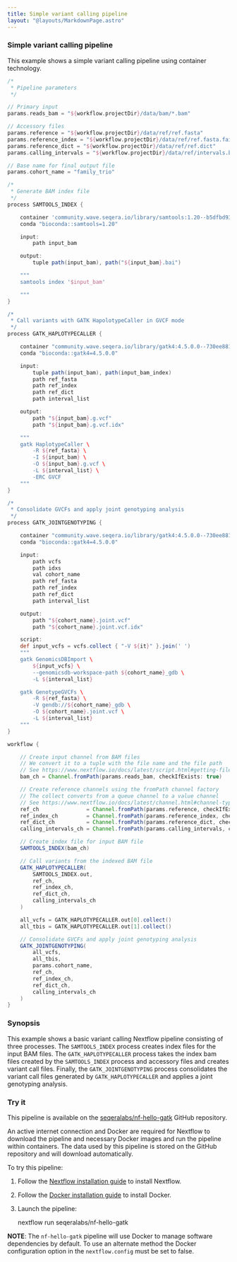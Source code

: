 ```yaml
---
title: Simple variant calling pipeline
layout: "@layouts/MarkdownPage.astro"
---
```


<div class="blg-summary example">
<h3>Simple variant calling pipeline</h3>

<p class="text-muted">
    This example shows a simple variant calling pipeline using container technology.
</p>

```groovy
/*
 * Pipeline parameters
 */

// Primary input
params.reads_bam = "${workflow.projectDir}/data/bam/*.bam"

// Accessory files
params.reference = "${workflow.projectDir}/data/ref/ref.fasta"
params.reference_index = "${workflow.projectDir}/data/ref/ref.fasta.fai"
params.reference_dict = "${workflow.projectDir}/data/ref/ref.dict"
params.calling_intervals = "${workflow.projectDir}/data/ref/intervals.bed"

// Base name for final output file
params.cohort_name = "family_trio"

/*
 * Generate BAM index file
 */
process SAMTOOLS_INDEX {

    container 'community.wave.seqera.io/library/samtools:1.20--b5dfbd93de237464'
    conda "bioconda::samtools=1.20"

    input:
        path input_bam

    output:
        tuple path(input_bam), path("${input_bam}.bai")

    """
    samtools index '$input_bam'

    """
}

/*
 * Call variants with GATK HapolotypeCaller in GVCF mode
 */
process GATK_HAPLOTYPECALLER {

    container "community.wave.seqera.io/library/gatk4:4.5.0.0--730ee8817e436867"
    conda "bioconda::gatk4=4.5.0.0"

    input:
        tuple path(input_bam), path(input_bam_index)
        path ref_fasta
        path ref_index
        path ref_dict
        path interval_list

    output:
        path "${input_bam}.g.vcf"
        path "${input_bam}.g.vcf.idx"

    """
    gatk HaplotypeCaller \
        -R ${ref_fasta} \
        -I ${input_bam} \
        -O ${input_bam}.g.vcf \
        -L ${interval_list} \
        -ERC GVCF
    """
}

/*
 * Consolidate GVCFs and apply joint genotyping analysis
 */
process GATK_JOINTGENOTYPING {

    container "community.wave.seqera.io/library/gatk4:4.5.0.0--730ee8817e436867"
    conda "bioconda::gatk4=4.5.0.0"

    input:
        path vcfs
        path idxs
        val cohort_name
        path ref_fasta
        path ref_index
        path ref_dict
        path interval_list

    output:
        path "${cohort_name}.joint.vcf"
        path "${cohort_name}.joint.vcf.idx"

    script:
    def input_vcfs = vcfs.collect { "-V ${it}" }.join(' ')
    """
    gatk GenomicsDBImport \
        ${input_vcfs} \
        --genomicsdb-workspace-path ${cohort_name}_gdb \
        -L ${interval_list}

    gatk GenotypeGVCFs \
        -R ${ref_fasta} \
        -V gendb://${cohort_name}_gdb \
        -O ${cohort_name}.joint.vcf \
        -L ${interval_list}
    """
}

workflow {

    // Create input channel from BAM files
    // We convert it to a tuple with the file name and the file path
    // See https://www.nextflow.io/docs/latest/script.html#getting-file-attributes
    bam_ch = Channel.fromPath(params.reads_bam, checkIfExists: true)

    // Create reference channels using the fromPath channel factory
    // The collect converts from a queue channel to a value channel
    // See https://www.nextflow.io/docs/latest/channel.html#channel-types for details
    ref_ch               = Channel.fromPath(params.reference, checkIfExists: true).collect()
    ref_index_ch         = Channel.fromPath(params.reference_index, checkIfExists: true).collect()
    ref_dict_ch          = Channel.fromPath(params.reference_dict, checkIfExists: true).collect()
    calling_intervals_ch = Channel.fromPath(params.calling_intervals, checkIfExists: true).collect()

    // Create index file for input BAM file
    SAMTOOLS_INDEX(bam_ch)

    // Call variants from the indexed BAM file
    GATK_HAPLOTYPECALLER(
        SAMTOOLS_INDEX.out,
        ref_ch,
        ref_index_ch,
        ref_dict_ch,
        calling_intervals_ch
    )

    all_vcfs = GATK_HAPLOTYPECALLER.out[0].collect()
    all_tbis = GATK_HAPLOTYPECALLER.out[1].collect()

    // Consolidate GVCFs and apply joint genotyping analysis
    GATK_JOINTGENOTYPING(
        all_vcfs,
        all_tbis,
        params.cohort_name,
        ref_ch,
        ref_index_ch,
        ref_dict_ch,
        calling_intervals_ch
    )
}
```

</div>

### Synopsis

This example shows a basic variant calling Nextflow pipeline consisting of three processes. The `SAMTOOLS_INDEX` process creates index files for the input BAM files. The `GATK_HAPLOTYPECALLER` process takes the index bam files created by the `SAMTOOLS_INDEX` process and accessory files and creates variant call files. Finally, the `GATK_JOINTGENOTYPING` process consolidates the variant call files generated by `GATK_HAPLOTYPECALLER` and applies a joint genotyping analysis.

### Try it

This pipeline is available on the [seqeralabs/nf-hello-gatk](https://github.com/seqeralabs/nf-hello-gatk) GitHub repository.

An active internet connection and Docker are required for Nextflow to download the pipeline and necessary Docker images and run the pipeline within containers. The data used by this pipeline is stored on the GitHub repository and will download automatically.

To try this pipeline:

1. Follow the [Nextflow installation guide](https://www.nextflow.io/docs/latest/install.html#install-nextflow) to install Nextflow.
2. Follow the [Docker installation guide](https://docs.docker.com/get-started/get-docker/) to install Docker.
3. Launch the pipeline:

    nextflow run seqeralabs/nf-hello-gatk

**NOTE**: The `nf-hello-gatk` pipeline will use Docker to manage software dependencies by default. To use an alternate method the Docker configuration option in the `nextflow.config` must be set to false.
